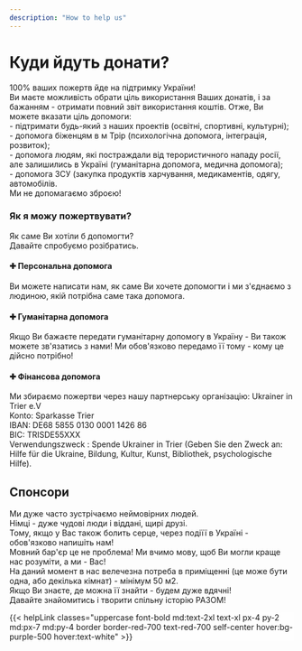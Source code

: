 ```yaml
---
description: "How to help us"
---
```


<div class='container px-7 mx-auto pb-10'>
    <h1 class='font-extrabold text-4xl text-red-600 mb-8'>Куди йдуть донати?</h1>
    <div>
        <p>
            <span class='font-bold text-xl'>100% ваших пожертв йде на підтримку України!</span><br>
            Ви маєте можливість обрати ціль використання Ваших донатів, і за бажанням - отримати повний звіт використання коштів.
            Отже, Ви можете вказати ціль допомоги:<br>
            - підтримати будь-який з наших проектів (освітні, спортивні, культурні);<br>
            - допомога біженцям в м Трір (психологічна допомога, інтеграція, розвиток);<br>
            - допомога людям, які постраждали від терористичного нападу росії, але залишились в Україні (гуманітарна допомога, медична допомога);<br>
            - допомога ЗСУ (закупка продуктів харчування, медикаментів, одягу, автомобілів. <br>
            <span class='font-bold text-xl'>Ми не допомагаємо зброєю!</span>
        </p>
    </div>
</div>

<div class='bg-red-600 text-white pb-10 mb-10'>
    <div class='container mx-auto px-7 mb-10 '>
        <h3 class='font-bold text-3xl py-8'>Як я можу пожертвувати?</h3>
        <p class='text-l py-4'>Як саме Ви хотіли б допомогти? <br>
        Давайте спробуємо розібратись. </p>
    </div>
    <div class='grid lg:grid-cols-3 '>
        <div class='px-20 py-6 border'>
            <h4 class='font-bold text-xl py-4'>&#10010 Персональна допомога</h4>
            <p>Ви можете написати нам, як саме Ви хочете допомогти і ми з'єднаємо з людиною, якій потрібна саме така допомога.</p>
        </div>
        <div class='px-20 border py-6'>
            <h4 class='font-bold text-xl py-4' >&#10010 Гуманітарна допомога</h4>
            <p>Якщо Ви бажаєте передати гуманітарну допомогу в Україну - Ви також можете зв'язатись з нами! Ми обов'язково передамо її тому - кому це дійсно потрібно!</p>
        </div>
        <div class='px-20 border py-6'>
            <h4 class='font-bold text-xl py-4'>&#10010 Фінансова допомога</h4>
            <p>Ми збираємо пожертви через нашу партнерську організацію:
            <span class='font-bold'>Ukrainer in Trier e.V</span><br>
            <span class='font-bold'>Konto</span>: Sparkasse Trier <br>
            <span class='font-bold'>IBAN</span>: DE68 5855 0130 0001 1426 86<br>
            <span class='font-bold'>BIC</span>: TRISDE55XXX <br>
            <span class='font-bold'>Verwendungszweck </span>: Spende Ukrainer in Trier (Geben Sie den Zweck an: Hilfe für die Ukraine, Bildung, Kultur, Kunst, Bibliothek, psychologische Hilfe).</p>
        </div>
    </div>
</div>

<div class='container mx-auto px-7 mb-10'>
    <h2 class='font-bold text-4xl text-red-600 mb-8'>Спонсори</h2>
    <p class=''>Ми дуже часто зустрічаємо неймовірних людей. <br>
        Німці - дуже чудові люди і віддані, щирі друзі. <br>
        Тому, якщо у Вас також болить серце, через подіїї в Україні - обов'язково напишіть нам! <br>
        Мовний бар'єр це не проблема! Ми вчимо мову, щоб Ви могли краще нас розуміти, а ми - Вас! <br>
        На даний момент в нас велечезна потреба в приміщенні (це може бути одна, або декілька кімнат) - мінімум 50 м2.<br>
        Якщо Ви знаєте, де можна її знайти - будем дуже вдячні! <br>
        <span class='font-bold'>Давайте знайомитись і творити спільну історію РАЗОМ!</span> </p>
</div>

<div class=' my-4 bg-fixed bg-cover mb-20' style='background-image: url("/projectsImg/10.jpg")'>
    <div style='background-color: rgba(255, 255, 255, 0.7)'>
        <div class='py-40 text-center'>
            {{< helpLink classes="uppercase font-bold md:text-2xl text-xl px-4 py-2 md:px-7 md:py-4 border border-red-700 text-red-700 self-center hover:bg-purple-500 hover:text-white" >}}
        </div>
    </div>
</div>
